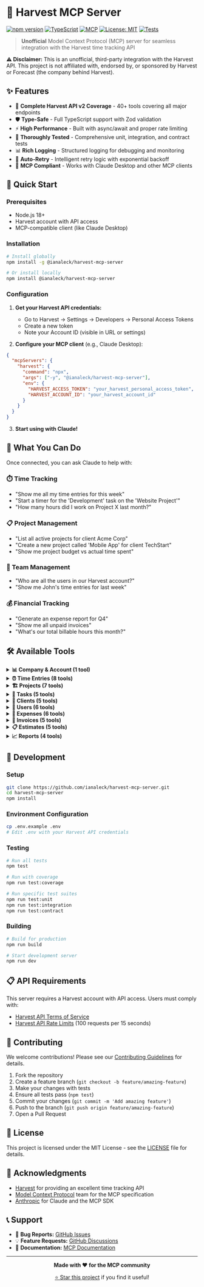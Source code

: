 # 🌾 Harvest MCP Server

[![npm version](https://badge.fury.io/js/@ianaleck%2Fharvest-mcp-server.svg)](https://www.npmjs.com/package/@ianaleck/harvest-mcp-server)
[![TypeScript](https://img.shields.io/badge/TypeScript-007ACC?logo=typescript&logoColor=white)](https://www.typescriptlang.org/)
[![MCP](https://img.shields.io/badge/MCP-Compatible-blue)](https://modelcontextprotocol.io/)
[![License: MIT](https://img.shields.io/badge/License-MIT-yellow.svg)](https://opensource.org/licenses/MIT)
[![Tests](https://img.shields.io/badge/Tests-Passing-green)](https://github.com/ianaleck/harvest-mcp-server)

> **Unofficial** Model Context Protocol (MCP) server for seamless integration with the Harvest time tracking API

**⚠️ Disclaimer:** This is an unofficial, third-party integration with the Harvest API. This project is not affiliated with, endorsed by, or sponsored by Harvest or Forecast (the company behind Harvest).

## ✨ Features

- 🔗 **Complete Harvest API v2 Coverage** - 40+ tools covering all major endpoints
- 🛡️ **Type-Safe** - Full TypeScript support with Zod validation
- ⚡ **High Performance** - Built with async/await and proper rate limiting
- 🧪 **Thoroughly Tested** - Comprehensive unit, integration, and contract tests
- 📊 **Rich Logging** - Structured logging for debugging and monitoring
- 🔄 **Auto-Retry** - Intelligent retry logic with exponential backoff
- 📖 **MCP Compliant** - Works with Claude Desktop and other MCP clients

## 🚀 Quick Start

### Prerequisites

- Node.js 18+ 
- Harvest account with API access
- MCP-compatible client (like Claude Desktop)

### Installation

```bash
# Install globally
npm install -g @ianaleck/harvest-mcp-server

# Or install locally
npm install @ianaleck/harvest-mcp-server
```

### Configuration

1. **Get your Harvest API credentials:**
   - Go to Harvest → Settings → Developers → Personal Access Tokens
   - Create a new token
   - Note your Account ID (visible in URL or settings)

2. **Configure your MCP client** (e.g., Claude Desktop):

```json
{
  "mcpServers": {
    "harvest": {
      "command": "npx",
      "args": ["-y", "@ianaleck/harvest-mcp-server"],
      "env": {
        "HARVEST_ACCESS_TOKEN": "your_harvest_personal_access_token",
        "HARVEST_ACCOUNT_ID": "your_harvest_account_id"
      }
    }
  }
}
```

3. **Start using with Claude!**

## 🎯 What You Can Do

Once connected, you can ask Claude to help with:

### ⏱️ Time Tracking
- "Show me all my time entries for this week"
- "Start a timer for the 'Development' task on the 'Website Project'"
- "How many hours did I work on Project X last month?"

### 📋 Project Management  
- "List all active projects for client Acme Corp"
- "Create a new project called 'Mobile App' for client TechStart"
- "Show me project budget vs actual time spent"

### 👥 Team Management
- "Who are all the users in our Harvest account?"
- "Show me John's time entries for last week"

### 💰 Financial Tracking
- "Generate an expense report for Q4"
- "Show me all unpaid invoices"
- "What's our total billable hours this month?"

## 🛠️ Available Tools

<details>
<summary><strong>📊 Company & Account (1 tool)</strong></summary>

- `get_company` - Get company information and settings
</details>

<details>
<summary><strong>⏰ Time Entries (8 tools)</strong></summary>

- `list_time_entries` - List time entries with filtering
- `get_time_entry` - Get specific time entry details  
- `create_time_entry` - Create new time entry
- `update_time_entry` - Update existing time entry
- `delete_time_entry` - Delete time entry
- `start_timer` - Start a timer for a task
- `stop_timer` - Stop running timer
- `restart_timer` - Restart a previous time entry
</details>

<details>
<summary><strong>🏗️ Projects (7 tools)</strong></summary>

- `list_projects` - List all projects with filtering
- `get_project` - Get specific project details
- `create_project` - Create new project
- `update_project` - Update project details
- `delete_project` - Delete project
- `list_project_task_assignments` - List task assignments for project
- `create_project_task_assignment` - Assign task to project
- `update_project_task_assignment` - Update task assignment
- `delete_project_task_assignment` - Remove task assignment
</details>

<details>
<summary><strong>📝 Tasks (5 tools)</strong></summary>

- `list_tasks` - List all tasks
- `get_task` - Get specific task details
- `create_task` - Create new task
- `update_task` - Update task details  
- `delete_task` - Delete task
</details>

<details>
<summary><strong>🏢 Clients (5 tools)</strong></summary>

- `list_clients` - List all clients
- `get_client` - Get specific client details
- `create_client` - Create new client
- `update_client` - Update client details
- `delete_client` - Delete client
</details>

<details>
<summary><strong>👤 Users (6 tools)</strong></summary>

- `list_users` - List all users in account
- `get_user` - Get specific user details
- `get_current_user` - Get current authenticated user
- `create_user` - Create new user
- `update_user` - Update user details
- `delete_user` - Delete user
</details>

<details>
<summary><strong>💸 Expenses (6 tools)</strong></summary>

- `list_expenses` - List expenses with filtering
- `get_expense` - Get specific expense details
- `create_expense` - Create new expense
- `update_expense` - Update expense details
- `delete_expense` - Delete expense
- `list_expense_categories` - List all expense categories
</details>

<details>
<summary><strong>🧾 Invoices (5 tools)</strong></summary>

- `list_invoices` - List invoices with filtering
- `get_invoice` - Get specific invoice details
- `create_invoice` - Create new invoice
- `update_invoice` - Update invoice details
- `delete_invoice` - Delete invoice
</details>

<details>
<summary><strong>📋 Estimates (5 tools)</strong></summary>

- `list_estimates` - List estimates with filtering
- `get_estimate` - Get specific estimate details
- `create_estimate` - Create new estimate
- `update_estimate` - Update estimate details
- `delete_estimate` - Delete estimate
</details>

<details>
<summary><strong>📈 Reports (4 tools)</strong></summary>

- `get_time_report` - Generate time reports with filtering
- `get_expense_report` - Generate expense reports
- `get_project_budget_report` - Get project budget analysis
- `get_uninvoiced_report` - Get uninvoiced time and expenses
</details>

## 🧪 Development

### Setup

```bash
git clone https://github.com/ianaleck/harvest-mcp-server.git
cd harvest-mcp-server
npm install
```

### Environment Configuration

```bash
cp .env.example .env
# Edit .env with your Harvest API credentials
```

### Testing

```bash
# Run all tests
npm test

# Run with coverage
npm run test:coverage

# Run specific test suites
npm run test:unit
npm run test:integration
npm run test:contract
```

### Building

```bash
# Build for production
npm run build

# Start development server
npm run dev
```

## 📋 API Requirements

This server requires a Harvest account with API access. Users must comply with:

- [Harvest API Terms of Service](https://help.getharvest.com/api-v2/introduction/overview/general/)
- [Harvest API Rate Limits](https://help.getharvest.com/api-v2/introduction/overview/general/#rate-limiting) (100 requests per 15 seconds)

## 🤝 Contributing

We welcome contributions! Please see our [Contributing Guidelines](CONTRIBUTING.md) for details.

1. Fork the repository
2. Create a feature branch (`git checkout -b feature/amazing-feature`)
3. Make your changes with tests
4. Ensure all tests pass (`npm test`)
5. Commit your changes (`git commit -m 'Add amazing feature'`)
6. Push to the branch (`git push origin feature/amazing-feature`)
7. Open a Pull Request

## 📄 License

This project is licensed under the MIT License - see the [LICENSE](LICENSE) file for details.

## 🙏 Acknowledgments

- [Harvest](https://www.getharvest.com/) for providing an excellent time tracking API
- [Model Context Protocol](https://modelcontextprotocol.io/) team for the MCP specification
- [Anthropic](https://www.anthropic.com/) for Claude and the MCP SDK

## 📞 Support

- 🐛 **Bug Reports:** [GitHub Issues](https://github.com/ianaleck/harvest-mcp-server/issues)
- 💡 **Feature Requests:** [GitHub Discussions](https://github.com/ianaleck/harvest-mcp-server/discussions)
- 📖 **Documentation:** [MCP Documentation](https://modelcontextprotocol.io/docs)

---

<div align="center">

**Made with ❤️ for the MCP community**

[⭐ Star this project](https://github.com/ianaleck/harvest-mcp-server) if you find it useful!

</div>